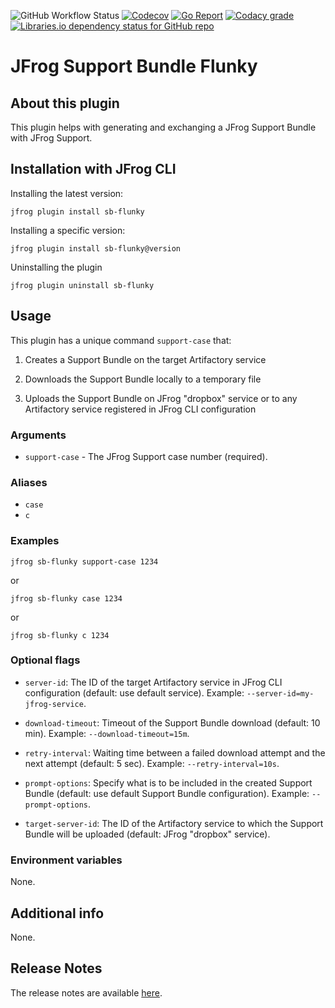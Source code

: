 ![GitHub Workflow Status](https://img.shields.io/github/workflow/status/cyrilc-pro/jfrog-support-bundle-flunky/Go?style=plastic)
[![Codecov](https://img.shields.io/codecov/c/github/cyrilc-pro/jfrog-support-bundle-flunky?style=plastic&label=codecov)](https://codecov.io/gh/cyrilc-pro/jfrog-support-bundle-flunky)
[![Go Report](https://goreportcard.com/badge/github.com/cyrilc-pro/jfrog-support-bundle-flunky?style=plastic)](https://goreportcard.com/report/github.com/cyrilc-pro/jfrog-support-bundle-flunky)
[![Codacy grade](https://img.shields.io/codacy/grade/b286b95be72c4aa19de86f8c4a985f34?label=codacy&style=plastic)](https://www.codacy.com/gh/cyrilc-pro/jfrog-support-bundle-flunky/dashboard?utm_source=github.com&amp;utm_medium=referral&amp;utm_content=cyrilc-pro/jfrog-support-bundle-flunky&amp;utm_campaign=Badge_Grade)
[![Libraries.io dependency status for GitHub repo](https://img.shields.io/librariesio/github/cyrilc-pro/jfrog-support-bundle-flunky?label=libraries.io&style=plastic)](https://libraries.io/github/cyrilc-pro/jfrog-support-bundle-flunky)

# JFrog Support Bundle Flunky

## About this plugin

This plugin helps with generating and exchanging a JFrog Support Bundle with JFrog Support.

## Installation with JFrog CLI

Installing the latest version:

```
jfrog plugin install sb-flunky
```

Installing a specific version:

```
jfrog plugin install sb-flunky@version
```

Uninstalling the plugin

```
jfrog plugin uninstall sb-flunky
```

## Usage

This plugin has a unique command `support-case` that:

1.  Creates a Support Bundle on the target Artifactory service

2.  Downloads the Support Bundle locally to a temporary file

3.  Uploads the Support Bundle on JFrog "dropbox" service or to any Artifactory service registered in JFrog CLI 
    configuration

### Arguments

-   `support-case` - The JFrog Support case number (required).

### Aliases

-   `case`
-   `c`

### Examples

```
jfrog sb-flunky support-case 1234
```

or

```
jfrog sb-flunky case 1234
```

or

```
jfrog sb-flunky c 1234
```

### Optional flags

-   `server-id`: The ID of the target Artifactory service in JFrog CLI configuration (default: use default service). 
    Example: `--server-id=my-jfrog-service`.

-   `download-timeout`: Timeout of the Support Bundle download (default: 10 min). Example: `--download-timeout=15m`.

-   `retry-interval`: Waiting time between a failed download attempt and the next attempt (default: 5 sec). Example: 
    `--retry-interval=10s`.

-   `prompt-options`: Specify what is to be included in the created Support Bundle (default: use default Support Bundle 
    configuration). Example: `--prompt-options`.

-   `target-server-id`: The ID of the Artifactory service to which the Support Bundle will be uploaded (default: JFrog 
    "dropbox" service).

### Environment variables

None.

## Additional info

None.

## Release Notes

The release notes are available [here](RELEASE.md).

